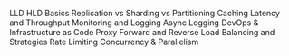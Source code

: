 LLD HLD Basics
Replication vs Sharding vs Partitioning
Caching
Latency and Throughput
Monitoring and Logging
Async Logging
DevOps & Infrastructure as Code
Proxy Forward and Reverse
Load Balancing and Strategies
Rate Limiting
Concurrency & Parallelism